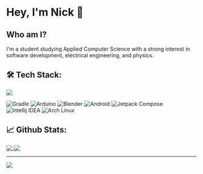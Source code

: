 # Hey, I'm Nick 👋

## Who am I?
I'm a student studying Applied Computer Science with a strong interest in software development, electrical engineering, and physics.

## 🛠️ Tech Stack:
![](https://skillicons.dev/icons?i=js,ts,html,css,kotlin,java,v,c,cpp,cs,lua,bash)
<p>
  <img alt="Gradle" src="https://img.shields.io/badge/-Gradle-black?style=for-the-badge&logo=gradle&logoColor=white" />
  <img alt="Arduino" src="https://img.shields.io/badge/-Arduino-blue?style=for-the-badge&logo=arduino&logoColor=white" />
  <img alt="Blender" src="https://img.shields.io/badge/-Blender-orange?style=for-the-badge&logo=blender&logoColor=white" />
  <img alt="Android" src="https://img.shields.io/badge/-Android-brightgreen?style=for-the-badge&logo=android&logoColor=white" />
  <img alt="Jetpack Compose" src="https://img.shields.io/badge/-Jetpack%20Compose-blue?style=for-the-badge&logo=android&logoColor=white" />
  <img alt="Intellij IDEA" src="https://img.shields.io/badge/-Intellij%20IDEA-black?style=for-the-badge&logo=intellij-idea&logoColor=white" />
  <img alt="Arch Linux" src="https://img.shields.io/badge/-Arch%20Linux-blue?style=for-the-badge&logo=arch-linux&logoColor=white" />
</p>

## 📈 Github Stats:
<a href="https://github.com/anuraghazra/github-readme-stats">
  <img align="center" src="https://github-readme-stats.vercel.app/api?username=zt64&show_icons=true&theme=rose_pine" />
</a>
<a href="https://github.com/anuraghazra/github-readme-stats">
  <img align="center" src="https://github-readme-stats.vercel.app/api/top-langs/?username=zt64&show_icons=true&theme=rose_pine&layout=compact&langs_count=8" />
</a>

---

![](https://komarev.com/ghpvc/?username=zt64&style=for-the-badge)
